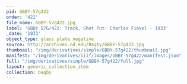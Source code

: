 ```yaml
---
pid: GBBY-57g422
order: '422'
file_name: GBBY-57g422.jpg
label: 'GBBY 57G/422: Track, Shot Put: Charles Finkel - 1933'
_date: '1933'
object_type: glass plate negative
source: http://archives.nd.edu/Bagby/GBBY-57g422.jpg
thumbnail: "/img/derivatives/simple/GBBY-57g422/thumbnail.jpg"
manifest: "/img/derivatives/iiif/images/GBBY-57g422/manifest.json"
full: "/img/derivatives/simple/GBBY-57g422/full.jpg"
layout: generic_collection_item
collection: bagby
---
```

